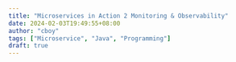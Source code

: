 ```yaml
---
title: "Microservices in Action 2 Monitoring & Observability"
date: 2024-02-03T19:49:55+08:00
author: "cboy"
tags: ["Microservice", "Java", "Programming"]
draft: true
---
```


